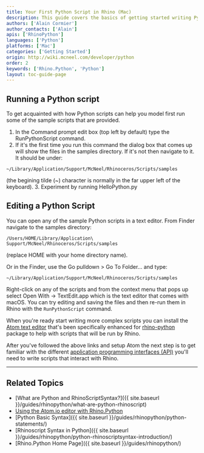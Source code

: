 ```yaml
---
title: Your First Python Script in Rhino (Mac)
description: This guide covers the basics of getting started writing Python in Rhino for Mac.
authors: ['Alain Cormier']
author_contacts: ['Alain']
apis: ['RhinoPython']
languages: ['Python']
platforms: ['Mac']
categories: ['Getting Started']
origin: http://wiki.mcneel.com/developer/python
order: 2
keywords: ['Rhino.Python', 'Python']
layout: toc-guide-page
---
```


## Running a Python script

To get acquainted with how Python scripts can help you model first run some of the sample scripts that are provided.

  1. In the Command prompt edit box (top left by default) type the RunPythonScript command.
  2. If it's the first time you run this command the dialog box that comes up will show the files in the samples directory.  If it's not then navigate to it.  It should be under:
  ```
  ~/Library/Application/Support/McNeel/Rhinoceros/Scripts/samples
  ```
  (the begining tilde (~) character is normally in the far upper left of the keyboard).
  3. Experiment by running HelloPython.py

## Editing a Python Script

You can open any of the sample Python scripts in a text editor. From Finder navigate to the samples directory:

```
/Users/HOME/Library/Application\ Support/McNeel/Rhinoceros/Scripts/samples
```
(replace HOME with your home directory name).

Or in the Finder, use the Go pulldown > Go To Folder... and type:

```
~/Library/Application/Support/McNeel/Rhinoceros/Scripts/samples
```

Right-click on any of the scripts and from the context menu that pops up select Open With -> TextEdit.app which is the text editor that comes with macOS.  You can try editing and saving the files and then re-run them in Rhino with the `RunPythonScript` command.

When you're ready start writing more complex scripts you can install the [Atom text editor](https://atom.io/packages/rhino-python) that's been specifically enhanced for <a href="https://atom.io/packages/rhino-python" target="_blank">rhino-python</a> package to help with scripts that will be run by Rhino.

After you've followed the above links and setup Atom the next step is to get familiar with the different [application programming interfaces (API)](../apis-for-python/) you'll need to write scripts that interact with Rhino.

---

## Related Topics

- [What are Python and RhinoScriptSyntax?]({{ site.baseurl }}/guides/rhinopython/what-are-python-rhinoscript)
- [Using the Atom.io editor with Rhino.Python](https://atom.io/packages/rhino-python)
- [Python Basic Syntax]({{ site.baseurl }}/guides/rhinopython/python-statements/)
- [Rhinoscript Syntax in Python]({{ site.baseurl }}/guides/rhinopython/python-rhinoscriptsyntax-introduction/)
- [Rhino.Python Home Page]({{ site.baseurl }}/guides/rhinopython/)
